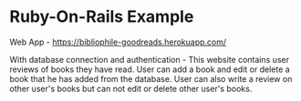 # Ruby-On-Rails Example

Web App - https://bibliophile-goodreads.herokuapp.com/

With database connection and authentication - This website contains user reviews of books they have read. User can add a book and edit or delete a book that he has added from the database. User can also write a review on other user's books but can not edit or delete other user's books.




